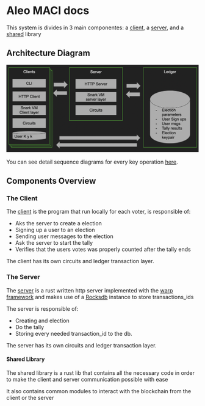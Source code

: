 # Aleo MACI docs

This system is divides in 3 main componentes: a [client](../client), a [server](../server), and a [shared](../) library

## Architecture Diagram

![maci_aleo_Architecture](aleo_maci_overview.png)

You can see detail sequence diagrams for every key operation [here](aleo_maci_sequence_diagram.pdf).

## Components Overview

### The Client

The [client](../client) is the program that run locally for each voter, is responsible of:
- Aks the server to create a election
- Signing up a user to an election
- Sending user messages to the election
- Ask the server to start the tally
- Verifies that the users votes was properly counted after the tally ends

The client has its own circuits and ledger transaction layer.

### The Server

The [server](../server) is a rust written http server implemented with the [warp framework](https://github.com/seanmonstar/warp) and makes use of a [Rocksdb](https://github.com/facebook/rocksdb/) instance to store transactions_ids 

The server is responsible of:
- Creating and election
- Do the tally
- Storing every needed transaction_id to the db.

The server has its own circuits and ledger transaction layer.

#### Shared Library

The shared library is a rust lib that contains all the necessary code in order to make the client and server communication possible with ease

It also contains common modules to interact with the blockchain from the client or the server

